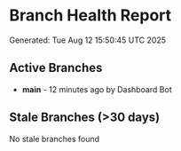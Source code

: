 # Branch Health Report
Generated: Tue Aug 12 15:50:45 UTC 2025

## Active Branches
- **main** - 12 minutes ago by Dashboard Bot

## Stale Branches (>30 days)
No stale branches found
